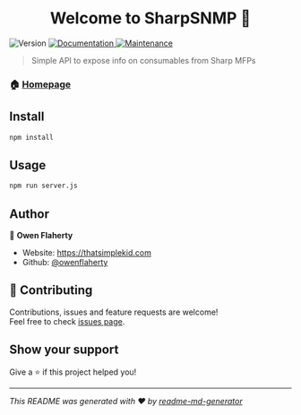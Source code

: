 <h1 align="center">Welcome to SharpSNMP 👋</h1>
<p>
  <img alt="Version" src="https://img.shields.io/badge/version-0.0.1-blue.svg?cacheSeconds=2592000" />
  <a href="https://github.com/owenflaherty/SharpSNMP#readme" target="_blank">
    <img alt="Documentation" src="https://img.shields.io/badge/documentation-yes-brightgreen.svg" />
  </a>
  <a href="https://github.com/owenflaherty/SharpSNMP/graphs/commit-activity" target="_blank">
    <img alt="Maintenance" src="https://img.shields.io/badge/Maintained%3F-yes-green.svg" />
  </a>
</p>

> Simple API to expose info on consumables from Sharp MFPs

### 🏠 [Homepage](https://github.com/owenflaherty/SharpSNMP#readme)

## Install

```sh
npm install
```

## Usage

```sh
npm run server.js
```

## Author

👤 **Owen Flaherty**

* Website: https://thatsimplekid.com
* Github: [@owenflaherty](https://github.com/owenflaherty)

## 🤝 Contributing

Contributions, issues and feature requests are welcome!<br />Feel free to check [issues page](https://github.com/owenflaherty/SharpSNMP/issues).

## Show your support

Give a ⭐️ if this project helped you!

***
_This README was generated with ❤️ by [readme-md-generator](https://github.com/kefranabg/readme-md-generator)_

